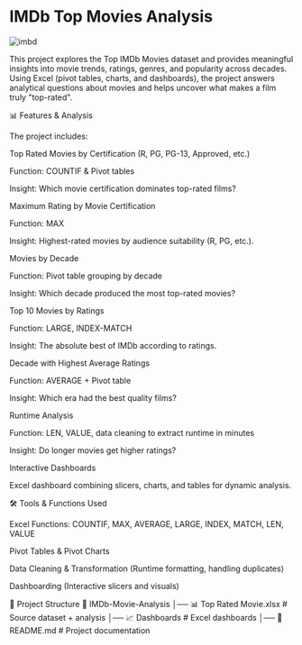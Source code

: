 # IMDb Top Movies Analysis

![imbd](<img width="316" height="159" alt="image" src="https://github.com/user-attachments/assets/b3340949-a888-44a0-b86b-32333d233133" />
)

This project explores the Top IMDb Movies dataset and provides meaningful insights into movie trends, ratings, genres, and popularity across decades. Using Excel (pivot tables, charts, and dashboards), the project answers analytical questions about movies and helps uncover what makes a film truly "top-rated".

📊 Features & Analysis

The project includes:

Top Rated Movies by Certification (R, PG, PG-13, Approved, etc.)

Function: COUNTIF & Pivot tables

Insight: Which movie certification dominates top-rated films?

Maximum Rating by Movie Certification

Function: MAX

Insight: Highest-rated movies by audience suitability (R, PG, etc.).

Movies by Decade

Function: Pivot table grouping by decade

Insight: Which decade produced the most top-rated movies?

Top 10 Movies by Ratings

Function: LARGE, INDEX-MATCH

Insight: The absolute best of IMDb according to ratings.

Decade with Highest Average Ratings

Function: AVERAGE + Pivot table

Insight: Which era had the best quality films?

Runtime Analysis

Function: LEN, VALUE, data cleaning to extract runtime in minutes

Insight: Do longer movies get higher ratings?

Interactive Dashboards

Excel dashboard combining slicers, charts, and tables for dynamic analysis.

🛠️ Tools & Functions Used

Excel Functions: COUNTIF, MAX, AVERAGE, LARGE, INDEX, MATCH, LEN, VALUE

Pivot Tables & Pivot Charts

Data Cleaning & Transformation (Runtime formatting, handling duplicates)

Dashboarding (Interactive slicers and visuals)

📂 Project Structure
📁 IMDb-Movie-Analysis
│── 📊 Top Rated Movie.xlsx         # Source dataset + analysis
│── 📈 Dashboards                   # Excel dashboards
│── 📜 README.md                    # Project documentation
